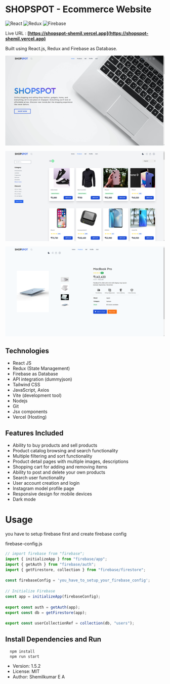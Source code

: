 # SHOPSPOT - Ecommerce Website

![React](https://img.shields.io/badge/react-%2320232a.svg?style=for-the-badge&logo=react&logoColor=%2361DAFB)
![Redux](https://img.shields.io/badge/redux-%23593d88.svg?style=for-the-badge&logo=redux&logoColor=white)
![Firebase](https://img.shields.io/badge/firebase-%23039BE5.svg?style=for-the-badge&logo=firebase)

Live URL : **[https://shopspot-shemil.vercel.app](https://shopspot-shemil.vercel.app)**


Built using React.js, Redux and Firebase as Database.


![home](https://github.com/shemilkumar/shopspot/blob/redux-thunk/src/assets/screenshots/shopspot-home.png)

![products](https://github.com/shemilkumar/shopspot/blob/redux-thunk/src/assets/screenshots/shopspot-products.png)

![product](https://github.com/shemilkumar/shopspot/blob/redux-thunk/src/assets/screenshots/shopspt-product.png)

## Technologies

* React JS
* Redux (State Management)
* Firebase as Database
* API integration (dummyjson)
* Tailwind CSS
* JavaScript, Axios
* Vite (development tool)
* Nodejs
* Git
* Jsx components
* Vercel (Hosting)

## Features Included
* Ability to buy products and sell products
* Product catalog browsing and search functionality
* Multiple filtering and sort functionality
* Product detail pages with multiple images, descriptions
* Shopping cart for adding and removing items
* Ability to post and delete your own products
* Search user functionality
* User account creation and login
* Instagram model profile page
* Responsive design for mobile devices
* Dark mode

# Usage

you have to setup firebase first and create firebase config 

firebase-config.js
```javascript
// import firebase from "firebase";
import { initializeApp } from "firebase/app";
import { getAuth } from "firebase/auth";
import { getFirestore, collection } from "firebase/firestore";

const firebaseConfig = 'you_have_to_setup_your_firebase_config';

// Initialize Firebase
const app = initializeApp(firebaseConfig);

export const auth = getAuth(app);
export const db = getFirestore(app);

export const userCollectionRef = collection(db, "users");
````

## Install Dependencies and Run

```
  npm install
  npm run start
```
* Version: 1.5.2
* License: MIT
* Author: Shemilkumar E A
